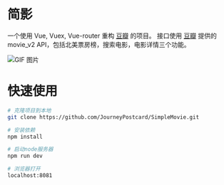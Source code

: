 # 简影

一个使用 Vue, Vuex, Vue-router 重构 [豆瓣](http://www.douban.com) 的项目。
接口使用 [豆瓣](http://www.douban.com) 提供的 movie_v2 API，包括北美票房榜，搜索电影，电影详情三个功能。

![GIF 图片](/dist/example.gif)

# 快速使用  

``` bash
# 克隆项目到本地
git clone https://github.com/JourneyPostcard/SimpleMovie.git

# 安装依赖
npm install

# 启动node服务器
npm run dev

# 浏览器打开
localhost:8081
```
